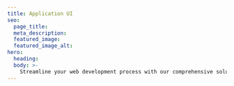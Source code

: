 ```yaml
---
title: Application UI
seo:
  page_title:
  meta_description:
  featured_image:
  featured_image_alt:
hero:
  heading:
  body: >-
    Streamline your web development process with our comprehensive solution. Our form layouts, tables, and modal dialogs are expertly crafted to help you build beautiful and responsive web applications effortlessly.
---
```


